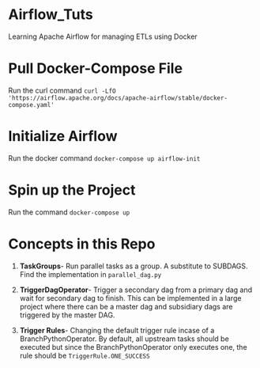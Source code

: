 # Airflow_Tuts
Learning Apache Airflow for managing ETLs using Docker

# Pull Docker-Compose File

Run the curl command `curl -LfO 'https://airflow.apache.org/docs/apache-airflow/stable/docker-compose.yaml'`
# Initialize Airflow
Run the docker command `docker-compose up airflow-init`

# Spin up the Project 

Run the command `docker-compose up`

# Concepts in this Repo
1. **TaskGroups**- Run parallel tasks as a group. A substitute to SUBDAGS. Find the implementation in `parallel_dag.py`
2. **TriggerDagOperator**- Trigger a secondary dag from a primary dag and wait for secondary dag to finish.
This can be implemented in a large project where there can be a master dag and subsidiary dags are triggered by the master DAG.

3. **Trigger Rules**- Changing the default trigger rule incase of a BranchPythonOperator. By default, all upstream tasks should be executed but since the BranchPythonOperator only executes one, the rule should be `TriggerRule.ONE_SUCCESS`
